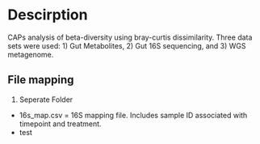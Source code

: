 # Descirption
CAPs analysis of beta-diversity using bray-curtis dissimilarity. Three data sets were used: 1) Gut Metabolites, 2) Gut 16S sequencing, and 3) WGS metagenome.

## File mapping

1. Seperate Folder
  - 16s_map.csv = 16S mapping file. Includes sample ID associated with timepoint and treatment.
  - test

